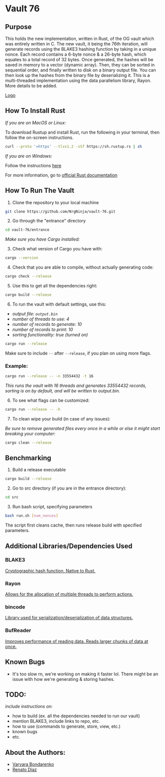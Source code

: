 # Vault 76
## Purpose

This holds the new implementation, written in Rust, of the OG vault which was entirely written in C. The new vault, it being the 76th iteration, will generate records using the BLAKE3 hashing function by taking in a unique nonce. Each record contains a 6-byte nonce & a 26-byte hash, which equates to a total record of 32 bytes. Once generated, the hashes will be saved in memory to a vector (dynamic array). Then, they can be sorted in sequential order, and finally written to disk on a binary output file. You can then look up the hashes from the binary file by deserializing it. This is a multi-threaded implementation using the data parallelism library, Rayon. More details to be added.

[Logo](https://drive.google.com/file/d/13utk5G9_SNyEJShodPVpur2Xc5J6A6EU/view?usp=sharing)

## How To Install Rust
*If you are on MacOS or Linux:*

To download Rustup and install Rust, run the following in your terminal, then follow the on-screen instructions.

```bash
curl --proto '=https' --tlsv1.2 -sSf https://sh.rustup.rs | sh
```

*If you are on Windows:*

Follow the instructions [here](https://www.rust-lang.org/tools/install)

For more information, go to [official Rust documentation](https://doc.rust-lang.org/book/ch01-01-installation.html)

## How To Run The Vault
1. Clone the repository to your local machine
```bash
git clone https://github.com/NrgNinja/vault-76.git
```
2. Go through the "entrance" directory
```bash
cd vault-76/entrance
```
*Make sure you have Cargo installed:*

3. Check what version of Cargo you have with:
```bash
cargo --version
```

4. Check that you are able to compile, without actually generating code:
```bash
cargo check --release
```

5. Use this to get all the dependencies right:
```bash
cargo build --release
```
6. To run the vault with default settings, use this:
* *output file: `output.bin`*
* *number of threads to use: 4*
* *number of records to generate: 10* 
* *number of records to print: 10*
* *sorting functionality: true (turned on)*
```bash
cargo run --release
```
Make sure to include `--` after `--release`, if you plan on using more flags.

### Example:
```bash
cargo run --release -- -n 33554432 -t 16
```
*This runs the vault with 16 threads and generates 33554432 records, sorting is on by default, and will be written to output.bin.*

6. To see what flags can be customized:
```bash
cargo run --release -- -h
```

7. To clean wipe your build (in case of any issues):

*Be sure to remove generated files every once in a while or else it might start breaking your computer:*
```bash
cargo clean --release
```

## Benchmarking
1. Build a release executable
```bash
cargo build --release
```
2. Go to src directory (if you are in the entrance directory):
```bash
cd src
```
3. Run bash script, specifying parameters
```bash
bash run.sh [num_nonces]
```
The script first cleans cache, then runs release build with specified parameters. 


## Additional Libraries/Dependencies Used 
### BLAKE3
[Cryptographic hash function. Native to Rust.](https://github.com/BLAKE3-team/BLAKE3) 

### Rayon
[Allows for the allocation of multiple threads to perform actions.](https://github.com/rayon-rs/rayon)

### bincode
[Library used for serialization/deserialization of data structures.](https://github.com/bincode-org/bincode)

### BufReader
[Improves performance of reading data. Reads larger chunks of data at once.](https://doc.rust-lang.org/std/io/struct.BufReader.html) 

## Known Bugs
* It's too slow rn, we're working on making it faster lol. There might be an issue with how we're generating & storing hashes.

## TODO:
*include instructions on:* 
* how to build (ex. all the dependencies needed to run our vault) 
* mention BLAKE3, include links to repo, etc.
* how to use (commands to generate, store, view, etc.)
* known bugs
* etc.

## About the Authors:
* [Varvara Bondarenko](varvara.bondarenko14@gmail.com) 
* [Renato Diaz](https://www.linkedin.com/in/renato-diaz/)
